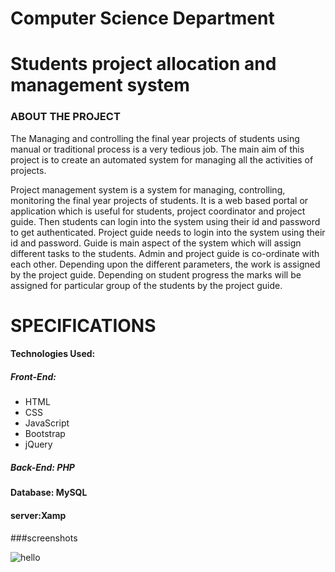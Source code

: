 # Computer Science Department

# Students project allocation and management system 

### ABOUT THE PROJECT
  The Managing and controlling the final year projects of students using manual or traditional process is a very tedious job. The main aim of this project is to create an automated system for managing all the activities of projects.
 


Project management system is a system for managing, controlling, monitoring the final year projects of students. It is a web based portal or application which is useful for students, project coordinator and project guide.  Then   students can login into the system using their id and password to get authenticated.  Project guide needs to login into the system using their id and password. Guide is main aspect of the system which will assign different tasks to the students. Admin and project guide is co-ordinate with each other. Depending upon the different parameters, the work is assigned by the project guide. Depending on student progress the marks will be assigned for particular group of the students by the project guide.

# SPECIFICATIONS

#### Technologies Used:

##### Front-End:
- HTML
- CSS
- JavaScript
- Bootstrap
- jQuery

##### Back-End: PHP

#### Database: MySQL

#### server:Xamp

###screenshots

![hello](/image1.jpeg)
